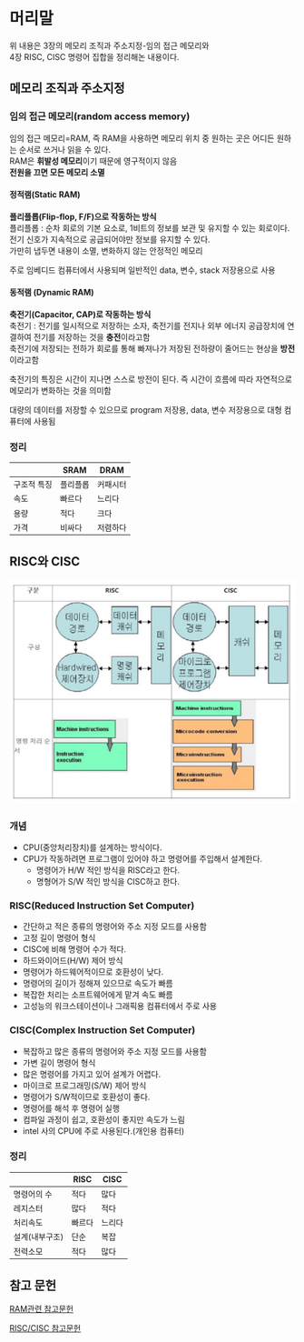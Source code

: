 # 머리말
위 내용은 3장의 메모리 조직과 주소지정-임의 접근 메모리와<br/>
4장 RISC, CISC 명령어 집합을 정리해논 내용이다.<br/>

## 메모리 조직과 주소지정
### 임의 접근 메모리(random access memory)
임의 접근 메모리=RAM, 즉 RAM을 사용하면 메모리 위치 중 원하는 곳은 어디든 원하는 순서로 쓰거나 읽을 수 있다.<br/>
RAM은 **휘발성 메모리**이기 때문에 영구적이지 않음<br/>
**전원을 끄면 모든 메모리 소멸**<br/>

#### 정적램(Static RAM)
**플리플롭(Flip-flop, F/F)으로 작동하는 방식**<br/>
플리플롭 : 순차 회로의 기본 요소로, 1비트의 정보를 보관 및 유지할 수 있는 회로이다. 전기 신호가 지속적으로 공급되어야만 정보를 유지할 수 있다.<br/>
가만히 냅두면 내용이 소멸, 변화하지 않는 안정적인 메모리<br/>

주로 임베디드 컴퓨터에서 사용되며 일반적인 data, 변수, stack 저장용으로 사용<br/>


#### 동적램 (Dynamic RAM)
**축전기(Capacitor, CAP)로 작동하는 방식**<br/>
축전기 : 전기를 일시적으로 저장하는 소자, 축전기를 전지나 외부 에너지 공급장치에 연결하여 전기를 저장하는 것을 **충전**이라고함<br/>
축전기에 저장되는 전하가 회로를 통해 빠져나가 저장된 전하량이 줄어드는 현상을 **방전**이라고함<br/>

축전기의 특징은 시간이 지나면 스스로 방전이 된다. 즉 시간이 흐름에 따라 자연적으로 메모리가 변화하는 것을 의미함<br/>

대량의 데이터를 저장할 수 있으므로 program 저장용, data, 변수 저장용으로 대형 컴퓨터에 사용됨<br/>

### 정리
|   | SRAM | DRAM |
|---|------|------|
| 구조적 특징 |  플리플롭  |  커패시터    |
| 속도 | 빠르다    | 느리다   |
| 용량 | 적다    | 크다    |
| 가격 | 비싸다    | 저렴하다    |


## RISC와 CISC
![RISC,CISC구성](asset/RISC&CISC.PNG)

### 개념
- CPU(중앙처리장치)를 설계하는 방식이다.
- CPU가 작동하려면 프로그램이 있어야 하고 명령어를 주입해서 설계한다.
   - 명령어가 H/W 적인 방식을 RISC라고 한다.
   - 명형어가 S/W 적인 방식을 CISC하고 한다.

### RISC(Reduced Instruction Set Computer)
- 간단하고 적은 종류의 명령어와 주소 지정 모드를 사용함
- 고정 길이 명령어 형식
- CISC에 비해 명령어 수가 적다.
- 하드와이어드(H/W) 제어 방식
- 명령어가 하드웨어적이므로 호환성이 낮다.
- 명령어의 길이가 정해져 있으므로 속도가 빠름
- 복잡한 처리는 소프트웨어에게 맡겨 속도 빠름
- 고성능의 워크스테이션이나 그래픽용 컴퓨터에서 주로 사용

### CISC(Complex Instruction Set Computer)
- 복잡하고 많은 종류의 명령어와 주소 지정 모드를 사용함
- 가변 길이 명령어 형식
- 많은 명령어를 가지고 있어 설계가 어렵다.
- 마이크로 프로그래밍(S/W) 제어 방식
- 명령어가 S/W적이므로 호환성이 좋다.
- 명령어를 해석 후 명령어 실행
- 컴파일 과정이 쉽고, 호환성이 좋지만 속도가 느림
- intel 사의 CPU에 주로 사용된다.(개인용 컴퓨터)


### 정리

|   | RISC | CISC |
|---|------|------|
| 명령어의 수 |   적다  | 많다    |
| 레지스터 | 많다   | 적다    |
| 처리속도 | 빠르다    | 느리다    |
| 설계(내부구조) | 단순    | 복잡    |
| 전력소모  |  적다    |   많다   |







## 참고 문헌

[RAM관련 참고문헌](https://m.blog.naver.com/ycpiglet/221984934010)

[RISC/CISC 참고문헌](https://velog.io/@kjw2298/CISC-RISC-%EA%B0%9C%EB%85%90-%EB%B0%8F-%EC%B0%A8%EC%9D%B4)